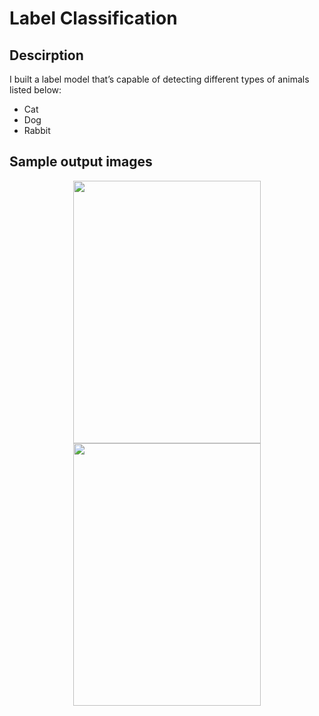 # Label Classification

## **Descirption** 
I built a label model that’s capable of detecting different types of animals listed below:  
* Cat 
* Dog
* Rabbit

## **Sample output images**
<p align="center">
  <img width="300" height="420" src="https://i.imgur.com/yCfDiFy.png">
  <img width="300" height="420" src="https://i.imgur.com/7qCYaDG.png">
</p>
